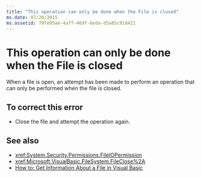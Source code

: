 ```yaml
---
title: "This operation can only be done when the File is closed"
ms.date: 07/20/2015
ms.assetid: 79fe95ae-4aff-469f-beda-d5a85c91d421
---
```

# This operation can only be done when the File is closed
When a file is open, an attempt has been made to perform an operation that can only be performed when the file is closed.  
  
## To correct this error  
  
-   Close the file and attempt the operation again.  
  
## See also

- <xref:System.Security.Permissions.FileIOPermission>
- <xref:Microsoft.VisualBasic.FileSystem.FileClose%2A>
- [How to: Get Information About a File in Visual Basic](https://docs.microsoft.com/previous-versions/visualstudio/visual-studio-2010/abtzf6f7(v=vs.100))
